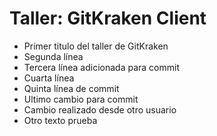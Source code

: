 # Taller: GitKraken Client

- Primer titulo del taller de GitKraken
- Segunda línea
- Tercera línea adicionada para commit
- Cuarta línea
- Quinta línea de commit
- Ultimo cambio para commit
- Cambio realizado desde otro usuario
- Otro texto prueba
